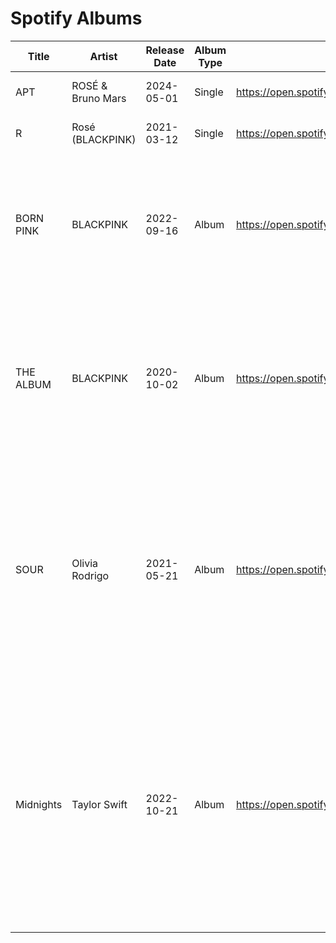 # Spotify Albums

| Title         | Artist                  | Release Date | Album Type | Spotify URL                                         | Cover Image                                              | Tracks                                                                                 |
|---------------|-------------------------|--------------|------------|-----------------------------------------------------|----------------------------------------------------------|----------------------------------------------------------------------------------------|
| APT           | ROSÉ & Bruno Mars       | 2024-05-01   | Single     | https://open.spotify.com/album/7nAPTdemoRoséBruno   | https://i.scdn.co/image/ab67616d0000b273aptbrunorosé     | APT; Window Light                                                                         |
| R             | Rosé (BLACKPINK)        | 2021-03-12   | Single     | https://open.spotify.com/album/6nVACHhfvjGgjs5PCqSY21 | https://i.scdn.co/image/ab67616d0000b273b7e2e1e7e7e7e7e7e7e7e7e7 | On The Ground; Gone                                                                    |
| BORN PINK     | BLACKPINK               | 2022-09-16   | Album      | https://open.spotify.com/album/0wOiWrujRbxlKEGWRQpKYc | https://i.scdn.co/image/ab67616d0000b273e1e1e1e1e1e1e1e1e1e1e1e1 | Pink Venom; Shut Down; Typa Girl; Yeah Yeah Yeah; Hard to Love; The Happiest Girl; Tally; Ready For Love |
| THE ALBUM     | BLACKPINK               | 2020-10-02   | Album      | https://open.spotify.com/album/71O60S5gIJSIAhdnrDIh3N | https://i.scdn.co/image/ab67616d0000b273c1c1c1c1c1c1c1c1c1c1c1c1 | How You Like That; Ice Cream; Pretty Savage; Bet You Wanna; Lovesick Girls; Crazy Over You; Love To Hate Me; You Never Know |
| SOUR          | Olivia Rodrigo          | 2021-05-21   | Album      | https://open.spotify.com/album/6s84u2TUpR3wdUv4NgKA2j | https://i.scdn.co/image/ab67616d0000b273e3e3e3e3e3e3e3e3e3e3e3e3 | brutal; traitor; drivers license; 1 step forward, 3 steps back; deja vu; good 4 u; enough for you; happier; jealousy, jealousy; favorite crime; hope ur ok |
| Midnights     | Taylor Swift            | 2022-10-21   | Album      | https://open.spotify.com/album/151w1FgRZfnKZA9FEcg9Z3 | https://i.scdn.co/image/ab67616d0000b273f4f4f4f4f4f4f4f4f4f4f4f4 | Lavender Haze; Maroon; Anti-Hero; Snow On The Beach; You're On Your Own, Kid; Midnight Rain; Question...?; Vigilante Shit; Bejeweled; Labyrinth; Karma; Sweet Nothing; Mastermind | 